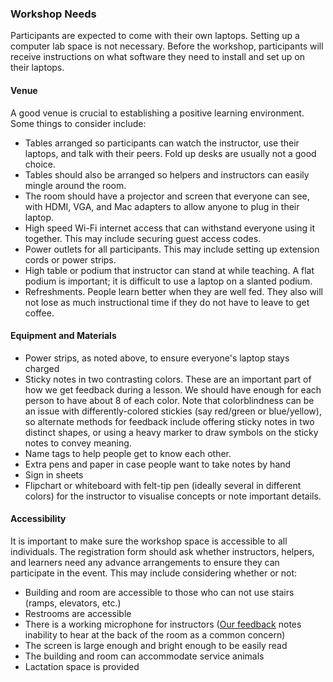 ### Workshop Needs

Participants are expected to come with their own laptops.  Setting up a computer lab space is not necessary. Before the workshop, participants will receive instructions on what software they need to install and set up on their laptops.

#### Venue

A good venue is crucial to establishing a positive learning environment.  Some things to consider include:

* Tables arranged so participants can watch the instructor, use their laptops, and talk with their peers.  Fold up desks are usually not a good choice.
* Tables should also be arranged so helpers and instructors can easily mingle around the room.
* The room should have a projector and screen that everyone can see, with HDMI, VGA, and Mac adapters to allow anyone to plug in their laptop.
* High speed Wi-Fi internet access that can withstand everyone using it together. This may include securing guest access codes.
* Power outlets for all participants. This may include setting up extension cords or power strips.
* High table or podium that instructor can stand at while teaching.  A flat podium is important; it is difficult to use a laptop on a slanted podium.
* Refreshments. People learn better when they are well fed.  They also will not lose as much instructional time if they do not have to leave to get coffee.

#### Equipment and Materials

* Power strips, as noted above, to ensure everyone's laptop stays charged
* Sticky notes in two contrasting colors. These are an important part of how we get feedback during a lesson.  We should have enough for each person to have about 8 of each color. Note that colorblindness can be an issue with differently-colored stickies (say red/green or blue/yellow), so alternate methods for feedback include offering sticky notes in two distinct shapes, or using a heavy marker to draw symbols on the sticky notes to convey meaning.
* Name tags to help people get to know each other.
* Extra pens and paper in case people want to take notes by hand
* Sign in sheets
* Flipchart or whiteboard with felt-tip pen (ideally several in different colors) for the instructor to visualise concepts or note important details.

#### Accessibility

It is important to make sure the workshop space is accessible to all individuals. The registration form should ask whether instructors, helpers, and learners need any advance arrangements to ensure they can participate in the event. This may include considering whether or not:

* Building and room are accessible to those who can not use stairs (ramps, elevators, etc.)
* Restrooms are accessible
* There is a working microphone for instructors ([Our feedback](https://zenodo.org/record/1325464#.YVJIWS-B0ea) notes inability to hear at the back of the room as a common concern)
* The screen is large enough and bright enough to be easily read
* The building and room can accommodate service animals
* Lactation space is provided
